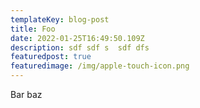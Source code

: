 ```yaml
---
templateKey: blog-post
title: Foo
date: 2022-01-25T16:49:50.109Z
description: sdf sdf s  sdf dfs
featuredpost: true
featuredimage: /img/apple-touch-icon.png
---
```

Bar baz
